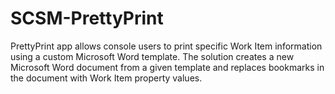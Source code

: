 # SCSM-PrettyPrint
PrettyPrint app allows console users to print specific Work Item information using a custom Microsoft Word template. The solution creates a new Microsoft Word document from a given template and replaces bookmarks in the document with Work Item property values.
